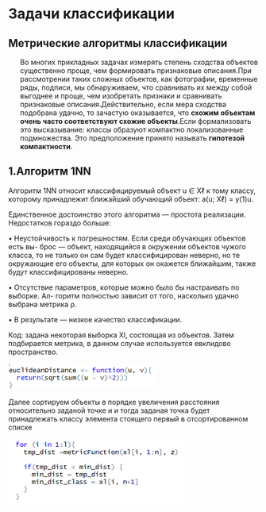 <!DOCTYPE html>
<html>
<head>
  <meta charset="utf-8">
  <base href="https://github.com/PavlyukovVladimir/SMPR/blob/master/" ></base>
</head>
<body>
  
  # Задачи классификации
  
  
 
  
 ## Метрические алгоритмы классификации 
  
 
  
  <p><ol>
Во многих прикладных задачах измерять степень сходства объектов существенно проще, чем формировать признаковые описания.При рассмотрении таких сложных объектов, как фотографии, временные ряды, подписи, мы обнаруживаем, что сравнивать их между собой выгоднее и проще, чем изобретать признаки и сравнивать признаковые описания.Действительно, если мера сходства подобрана удачно, то зачастую оказывается, что <b>схожим объектам очень часто соответствуют схожие объекты</b>.Если формализовать это высказывание: классы образуют компактно локализованные подмножества. Это предположение принято называть <b>гипотезой компактности</b>.
  </ol></p>
  
  ## 1.Алгоритм 1NN
  
  <p>Алгоритм 1NN относит классифицируемый объект u ∈ Xℓ к тому классу, которому принадлежит ближайший обучающий объект:
a(u; Xℓ) = y(1)u.
  <p>Единственное достоинство этого алгоритма — простота реализации. Недостатков гораздо больше:</p>
<p>• Неустойчивость к погрешностям. Если среди обучающих объектов есть вы-
брос — объект, находящийся в окружении объектов чужого класса, то не только
он сам будет классифицирован неверно, но те окружающие его объекты, для
которых он окажется ближайшим, также будут классифицированы неверно.</p>
<p>• Отсутствие параметров, которые можно было бы настраивать по выборке. Ал-
горитм полностью зависит от того, насколько удачно выбрана метрика ρ.</p>
<p>• В результате — низкое качество классификации.</p>
</p>
 
 <p>Код: задана некоторая выборка Xl, состоящая из объектов. Затем подбирается метрика, в данном случае используется евклидово пространство.
  <p><img src="евклидово расстояние.png"></p>
  
  <p>Далее сортируем объекты в порядке увеличения расстояния  относительно заданой точке и и тогда заданая точка будет принадлежать классу элемента стоящего первый в отсортированном списке</p>
  <p><img src="1.png"></p>
  
  
</body>
</html>
